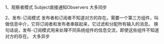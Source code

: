 1、观察者模式
  Subject直接通知Observers 大多同步

2、发布-订阅模式
  发布者和订阅者不知道对方的存在。需要一个第三方组件，叫做信息中介，它将订阅者和发布者串联起来，它过滤和分配所有输入的消息。
  换句话说，发布-订阅模式用来处理不同系统组件的信息交流，即使这些组件不知道对方的存在。
  大多异步
